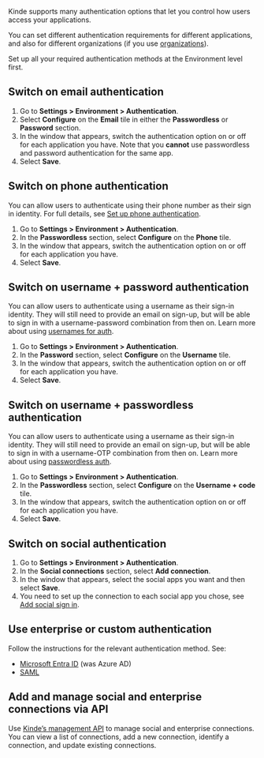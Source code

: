 
Kinde supports many authentication options that let you control how users access your applications.

You can set different authentication requirements for different applications, and also for different organizations (if you use [organizations](/build/organizations/add-and-manage-organizations/)).

Set up all your required authentication methods at the Environment level first.

## Switch on **email authentication**

1. Go to **Settings > Environment > Authentication**.
2. Select **Configure** on the **Email** tile in either the **Passwordless** or **Password** section.
3. In the window that appears, switch the authentication option on or off for each application you have. Note that you **cannot** use passwordless and password authentication for the same app.
4. Select **Save**.

## Switch on phone authentication

You can allow users to authenticate using their phone number as their sign in identity. For full details, see [Set up phone authentication](/authenticate/authentication-methods/phone-authentication/).

1. Go to **Settings > Environment > Authentication**.
2. In the **Passwordless** section, select **Configure** on the **Phone** tile.
3. In the window that appears, switch the authentication option on or off for each application you have.
4. Select **Save**.

## Switch on username + password authentication

You can allow users to authenticate using a username as their sign-in identity. They will still need to provide an email on sign-up, but will be able to sign in with a username-password combination from then on. Learn more about using [usernames for auth](/authenticate/authentication-methods/username-authentication/).

1. Go to **Settings > Environment > Authentication**.
2. In the **Password** section, select **Configure** on the **Username** tile.
3. In the window that appears, switch the authentication option on or off for each application you have.
4. Select **Save**.

## Switch on username + passwordless authentication

You can allow users to authenticate using a username as their sign-in identity. They will still need to provide an email on sign-up, but will be able to sign in with a username-OTP combination from then on. Learn more about using [passwordless auth](/authenticate/authentication-methods/passwordless-authentication/).

1. Go to **Settings > Environment > Authentication**.
2. In the **Passwordless** section, select **Configure** on the **Username + code** tile.
3. In the window that appears, switch the authentication option on or off for each application you have.
4. Select **Save**.

## Switch on **social authentication**

1. Go to **Settings > Environment > Authentication**.
2. In the **Social connections** section, select **Add connection**.
3. In the window that appears, select the social apps you want and then select **Save**.
4. You need to set up the connection to each social app you chose, see [Add social sign in](/authenticate/social-sign-in/add-social-sign-in/).

## Use enterprise or custom authentication

Follow the instructions for the relevant authentication method. See:

- [Microsoft Entra ID](/authenticate/enterprise-connections/azure/) (was Azure AD)
- [SAML](/authenticate/enterprise-connections/custom-saml/)

## Add and manage social and enterprise connections via API

Use [Kinde’s management API](/kinde-apis/management#tag/connections) to manage social and enterprise connections. You can view a list of connections, add a new connection, identify a connection, and update existing connections.
